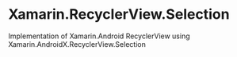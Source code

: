 # Xamarin.RecyclerView.Selection
Implementation of Xamarin.Android RecyclerView using Xamarin.AndroidX.RecyclerView.Selection
